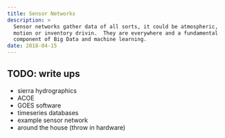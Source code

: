 ```yaml
---
title: Sensor Networks
description: >
  Sensor networks gather data of all sorts, it could be atmospheric,
  motion or inventory drivin.  They are everywhere and a fundamental
  component of Big Data and machine learning.
date: 2018-04-15
---
```


## TODO: write ups

- sierra hydrographics
- ACOE
- GOES software
- timeseries databases
- example sensor network
- around the house (throw in hardware)
